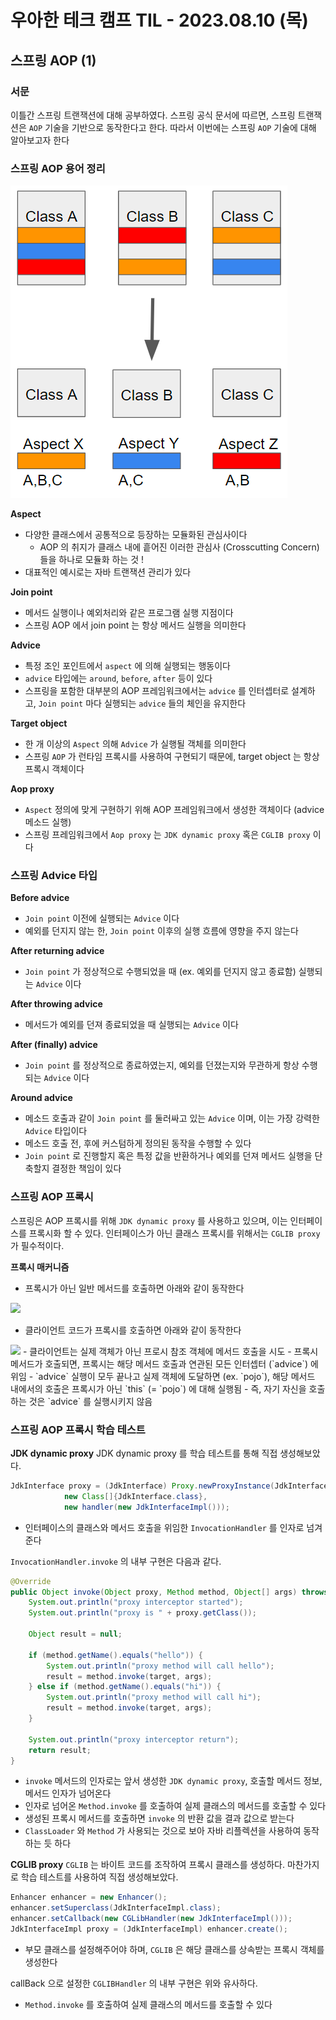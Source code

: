 # 우아한 테크 캠프 TIL - 2023.08.10 (목)

## 스프링 AOP (1)

### 서문
이틀간 스프링 트랜잭션에 대해 공부하였다. 스프링 공식 문서에 따르면, 스프링 트랜잭션은 `AOP` 기술을 기반으로 동작한다고 한다.
따라서 이번에는 스프링 `AOP` 기술에 대해 알아보고자 한다

### 스프링 AOP 용어 정리

![img.png](img.png)

**Aspect**
- 다양한 클래스에서 공통적으로 등장하는 모듈화된 관심사이다
  - AOP 의 취지가 클래스 내에 흩어진 이러한 관심사 (Crosscutting Concern) 들을 하나로 모듈화 하는 것 !
- 대표적인 예시로는 자바 트랜잭션 관리가 있다

**Join point**
- 메서드 실행이나 예외처리와 같은 프로그램 실행 지점이다
- 스프링 AOP 에서 join point 는 항상 메서드 실행을 의미한다

**Advice**
- 특정 조인 포인트에서 `aspect` 에 의해 실행되는 행동이다
- `advice` 타입에는 `around`, `before`, `after` 등이 있다
- 스프링을 포함한 대부분의 AOP 프레임워크에서는 `advice` 를 인터셉터로 설계하고, `Join point` 마다 실행되는 `advice` 들의 체인을 유지한다

**Target object**
- 한 개 이상의 `Aspect` 의해 `Advice` 가 실행될 객체를 의미한다
- 스프링 `AOP` 가 런타임 프록시를 사용하여 구현되기 때문에, target object 는 항상 프록시 객체이다

**Aop proxy**
- `Aspect` 정의에 맞게 구현하기 위해 AOP 프레임워크에서 생성한 객체이다 (advice 메소드 실행)
- 스프링 프레임워크에서 `Aop proxy` 는 `JDK dynamic proxy` 혹은 `CGLIB proxy` 이다

### 스프링 Advice 타입
**Before advice**
- `Join point` 이전에 실행되는 `Advice` 이다
- 예외를 던지지 않는 한, `Join point` 이후의 실행 흐름에 영향을 주지 않는다

**After returning advice**
- `Join point` 가 정상적으로 수행되었을 때 (ex. 예외를 던지지 않고 종료함) 실행되는 `Advice` 이다

**After throwing advice**
- 메서드가 예외를 던져 종료되었을 때 실행되는 `Advice` 이다

**After (finally) advice**
- `Join point` 를 정상적으로 종료하였는지, 예외를 던졌는지와 무관하게 항상 수행되는 `Advice` 이다

**Around advice**
- 메소드 호출과 같이 `Join point` 를 둘러싸고 있는 `Advice` 이며, 이는 가장 강력한 `Advice` 타입이다
- 메소드 호출 전, 후에 커스텀하게 정의된 동작을 수행할 수 있다
- `Join point` 로 진행할지 혹은 특정 값을 반환하거나 예외를 던져 메서드 실행을 단축할지 결정한 책임이 있다

### 스프링 AOP 프록시
스프링은 AOP 프록시를 위해 `JDK dynamic proxy` 를 사용하고 있으며, 이는 인터페이스를 프록시화 할 수 있다.
인터페이스가 아닌 클래스 프록시를 위해서는 `CGLIB proxy` 가 필수적이다.

**프록시 매커니즘**
- 프록시가 아닌 일반 메서드를 호출하면 아래와 같이 동작한다
<img src="https://docs.spring.io/spring-framework/reference/_images/aop-proxy-plain-pojo-call.png">

- 클라이언트 코드가 프록시를 호출하면 아래와 같이 동작한다
<img src="https://docs.spring.io/spring-framework/reference/_images/aop-proxy-call.png">
  - 클라이언트는 실제 객체가 아닌 프로시 참조 객체에 메서드 호출을 시도
  - 프록시 메서드가 호출되면, 프록시는 해당 메서드 호출과 연관된 모든 인터셉터 (`advice`) 에 위임
  - `advice` 실행이 모두 끝나고 실제 객체에 도달하면 (ex. `pojo`), 해당 메서드 내에서의 호출은 프록시가 아닌 `this` (= `pojo`) 에 대해 실행됨
  - 즉, 자기 자신을 호출하는 것은 `advice` 를 실행시키지 않음

### 스프링 AOP 프록시 학습 테스트

**JDK dynamic proxy**
JDK dynamic proxy 를 학습 테스트를 통해 직접 생성해보았다.

```java
JdkInterface proxy = (JdkInterface) Proxy.newProxyInstance(JdkInterface.class.getClassLoader(),
            new Class[]{JdkInterface.class},
            new handler(new JdkInterfaceImpl()));
```
- 인터페이스의 클래스와 메서드 호출을 위임한 `InvocationHandler` 를 인자로 넘겨준다

`InvocationHandler.invoke` 의 내부 구현은 다음과 같다.
```java
@Override
public Object invoke(Object proxy, Method method, Object[] args) throws Throwable {
    System.out.println("proxy interceptor started");
    System.out.println("proxy is " + proxy.getClass());

    Object result = null;

    if (method.getName().equals("hello")) {
        System.out.println("proxy method will call hello");
        result = method.invoke(target, args);
    } else if (method.getName().equals("hi")) {
        System.out.println("proxy method will call hi");
        result = method.invoke(target, args);
    }

    System.out.println("proxy interceptor return");
    return result;
}
```
- `invoke` 메서드의 인자로는 앞서 생성한 `JDK dynamic proxy`, 호출할 메서드 정보, 메서드 인자가 넘어온다
- 인자로 넘어온 `Method.invoke` 를 호출하여 실제 클래스의 메서드를 호출할 수 있다
- 생성된 프록시 메서드를 호출하면 `invoke` 의 반환 값을 결과 값으로 받는다
- `ClassLoader` 와 `Method` 가 사용되는 것으로 보아 자바 리플렉션을 사용하여 동작하는 듯 하다

**CGLIB proxy**
`CGLIB` 는 바이트 코드를 조작하여 프록시 클래스를 생성하다. 마찬가지로 학습 테스트를 사용하여 직접 생성해보았다.

```java
Enhancer enhancer = new Enhancer();
enhancer.setSuperclass(JdkInterfaceImpl.class);
enhancer.setCallback(new CGLibHandler(new JdkInterfaceImpl()));
JdkInterfaceImpl proxy = (JdkInterfaceImpl) enhancer.create();
```
- 부모 클래스를 설정해주어야 하며, `CGLIB` 은 해당 클래스를 상속받는 프록시 객체를 생성한다

callBack 으로 설정한 `CGLIBHandler` 의 내부 구현은 위와 유사하다.
- `Method.invoke` 를 호출하여 실제 클래스의 메서드를 호출할 수 있다 